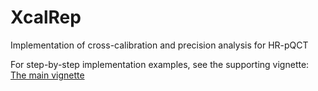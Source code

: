 # XcalRep
Implementation of cross-calibration and precision analysis for HR-pQCT

For step-by-step implementation examples, see the supporting vignette:
[The main vignette](vignettes/test.html)
